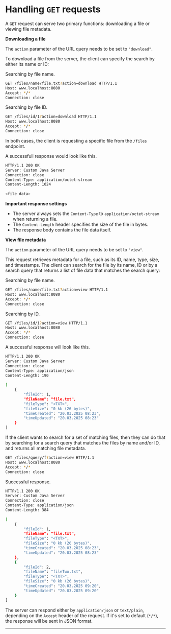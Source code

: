 # Handling `GET` requests

A `GET` request can serve two primary functions: downloading a file or viewing file metadata.

**Downloading a file**

The `action` parameter of the URL query needs to be set to `"download"`.

To download a file from the server, the client can specify the search by either its name or ID:

Searching by file name.
```bash
GET /files/name/file.txt?action=download HTTP/1.1
Host: www.localhost:8080
Accept: */*
Connection: close
```

Searching by file ID.
```bash
GET /files/id/1?action=download HTTP/1.1
Host: www.localhost:8080
Accept: */*
Connection: close
```
In both cases, the client is requesting a specific file from the `/files` endpoint.

A successfull response would look like this.
```bash
HTTP/1.1 200 OK
Server: Custom Java Server
Connection: close
Content-Type: application/octet-stream
Content-Length: 1024
   
<file data>
```

**Important response settings**

- The server always sets the `Content-Type` to `application/octet-stream` when returning a file.
- The `Content-Length` header specifies the size of the file in bytes.
- The response body contains the file data itself.


**View file metadata** 

The `action` parameter of the URL query needs to be set to `"view"`. 

This request retrieves metadata for a file, such as its ID, name, type, size, and timestamps. The client can search for the file by its name, ID or by a search query that returns a list of file data that matches the search query:

Searching by file name.
```bash
GET /files/name/file.txt?action=view HTTP/1.1
Host: www.localhost:8080
Accept: */*
Connection: close
```

Searching by ID.
```bash
GET /files/id/1?action=view HTTP/1.1
Host: www.localhost:8080
Accept: */*
Connection: close
```

A successful response will look like this.
```bash
HTTP/1.1 200 OK
Server: Custom Java Server
Connection: close
Content-Type: application/json
Content-Length: 190
   
[
    {
        "fileId": 1,
        "fileName": "file.txt",
        "fileType": "<TXT>",
        "fileSize": "0 kb (26 bytes)",
        "timeCreated": "20.03.2025 08:23",
        "timeUpdated": "20.03.2025 08:23"
    }
]
```

If the client wants to search for a set of matching files, then they can do that by searching for a search query that matches the files by name and/or ID, and returns all matching file metadata.
 ```bash
GET /files/query/f?action=view HTTP/1.1
Host: www.localhost:8080
Accept: */*
Connection: close
```
   
Successful response.
```bash
HTTP/1.1 200 OK
Server: Custom Java Server
Connection: close
Content-Type: application/json
Content-Length: 384
   
[
    {
        "fileId": 1,
        "fileName": "file.txt",
        "fileType": "<TXT>",
        "fileSize": "0 kb (26 bytes)",
        "timeCreated": "20.03.2025 08:23",
        "timeUpdated": "20.03.2025 08:23"
    },
    {
        "fileId": 2,
        "fileName": "fileTwo.txt",
        "fileType": "<TXT>",
        "fileSize": "0 kb (26 bytes)",
        "timeCreated": "20.03.2025 09:20",
        "timeUpdated": "20.03.2025 09:20"
    }
]
```

The server can respond either by `application/json` or `text/plain`, depending on the `Accept` header of the request. If it's set to default (`*/*`), the response will be sent in JSON format.

---